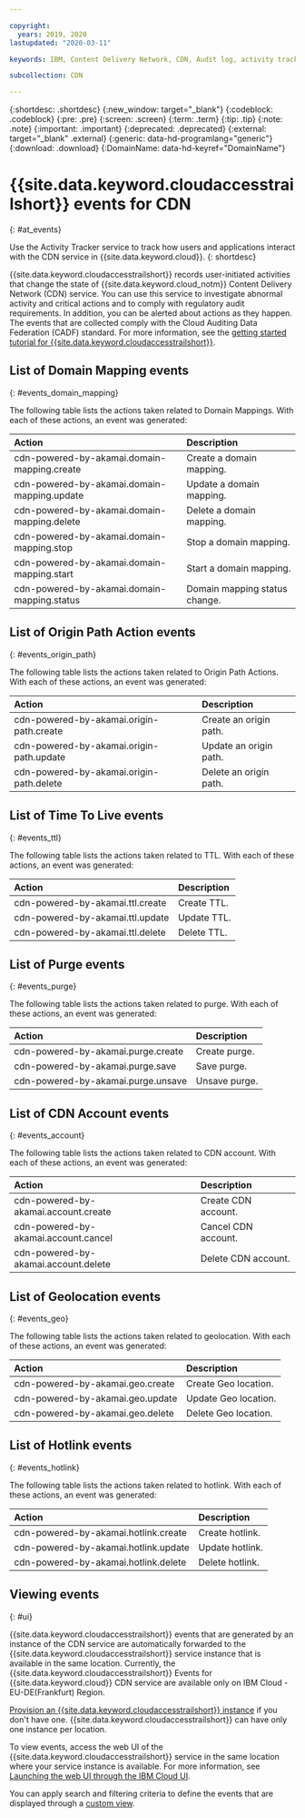 ```yaml
---

copyright:
  years: 2019, 2020
lastupdated: "2020-03-11"

keywords: IBM, Content Delivery Network, CDN, Audit log, activity tracker, LogDNA, event

subcollection: CDN

---
```


{:shortdesc: .shortdesc}
{:new_window: target="_blank"}
{:codeblock: .codeblock}
{:pre: .pre}
{:screen: .screen}
{:term: .term}
{:tip: .tip}
{:note: .note}
{:important: .important}
{:deprecated: .deprecated}
{:external: target="_blank" .external}
{:generic: data-hd-programlang="generic"}
{:download: .download}
{:DomainName: data-hd-keyref="DomainName"}

# {{site.data.keyword.cloudaccesstrailshort}} events for CDN
{: #at_events}

Use the Activity Tracker service to track how users and applications interact with the CDN service in {{site.data.keyword.cloud}}.
{: shortdesc}

{{site.data.keyword.cloudaccesstrailshort}} records user-initiated activities that change the state of {{site.data.keyword.cloud_notm}} Content Delivery Network (CDN) service. You can use this service to investigate abnormal activity and critical actions and to comply with regulatory audit requirements. In addition, you can be alerted about actions as they happen. The events that are collected comply with the Cloud Auditing Data Federation (CADF) standard. For more information, see the [getting started tutorial for {{site.data.keyword.cloudaccesstrailshort}}](/docs/Activity-Tracker-with-LogDNA?topic=Activity-Tracker-with-LogDNA-getting-started).

## List of Domain Mapping events
{: #events_domain_mapping}

The following table lists the actions taken related to Domain Mappings. With each of these actions, an event was generated:

| Action                                              | Description                                            |
|:-----------------------------------------------|:----------------------------------------------------|
| cdn-powered-by-akamai.domain-mapping.create | Create a domain mapping.     |
| cdn-powered-by-akamai.domain-mapping.update | Update a domain mapping.     |
| cdn-powered-by-akamai.domain-mapping.delete | Delete a domain mapping.     |
| cdn-powered-by-akamai.domain-mapping.stop | Stop a domain mapping.     |
| cdn-powered-by-akamai.domain-mapping.start | Start a domain mapping.     |
| cdn-powered-by-akamai.domain-mapping.status | Domain mapping status change.     |

## List of Origin Path Action events
{: #events_origin_path}

The following table lists the actions taken related to Origin Path Actions. With each of these actions, an event was generated:

| Action                                              | Description                                            |
|:-----------------------------------------------|:----------------------------------------------------|
| cdn-powered-by-akamai.origin-path.create | Create an origin path.     |
| cdn-powered-by-akamai.origin-path.update | Update an origin path.     |
| cdn-powered-by-akamai.origin-path.delete | Delete an origin path.     |

## List of Time To Live events
{: #events_ttl}

The following table lists the actions taken related to TTL. With each of these actions, an event was generated:

| Action                                              | Description                                            |
|:-----------------------------------------------|:----------------------------------------------------|
| cdn-powered-by-akamai.ttl.create | Create TTL.     |
| cdn-powered-by-akamai.ttl.update | Update TTL.     |
| cdn-powered-by-akamai.ttl.delete | Delete TTL.     |

## List of Purge events
{: #events_purge}

The following table lists the actions taken related to purge. With each of these actions, an event was generated:

| Action                                              | Description                                            |
|:-----------------------------------------------|:----------------------------------------------------|
| cdn-powered-by-akamai.purge.create | Create purge.     |
| cdn-powered-by-akamai.purge.save | Save purge.     |
| cdn-powered-by-akamai.purge.unsave | Unsave purge.     |

## List of CDN Account events
{: #events_account}

The following table lists the actions taken related to CDN account. With each of these actions, an event was generated:

| Action                                              | Description                                            |
|:-----------------------------------------------|:----------------------------------------------------|
| cdn-powered-by-akamai.account.create | Create CDN account.     |
| cdn-powered-by-akamai.account.cancel | Cancel CDN account.     |
| cdn-powered-by-akamai.account.delete | Delete CDN account.     |

## List of Geolocation events
{: #events_geo}

The following table lists the actions taken related to geolocation. With each of these actions, an event was generated:

| Action                                              | Description                                            |
|:-----------------------------------------------|:----------------------------------------------------|
| cdn-powered-by-akamai.geo.create | Create Geo location.     |
| cdn-powered-by-akamai.geo.update | Update Geo location.     |
| cdn-powered-by-akamai.geo.delete | Delete Geo location.     |

## List of Hotlink events
{: #events_hotlink}

The following table lists the actions taken related to hotlink. With each of these actions, an event was generated:

| Action                                              | Description                                            |
|:-----------------------------------------------|:----------------------------------------------------|
| cdn-powered-by-akamai.hotlink.create | Create hotlink.     |
| cdn-powered-by-akamai.hotlink.update | Update hotlink.     |
| cdn-powered-by-akamai.hotlink.delete | Delete hotlink.     |


## Viewing events
{: #ui}

{{site.data.keyword.cloudaccesstrailshort}} events that are generated by an instance of the CDN service are automatically forwarded to the {{site.data.keyword.cloudaccesstrailshort}} service instance that is available in the same location. Currently, the {{site.data.keyword.cloudaccesstrailshort}} Events for {{site.data.keyword.cloud}} CDN service are available only on IBM Cloud - EU-DE(Frankfurt) Region.

[Provision an {{site.data.keyword.cloudaccesstrailshort}} instance](/docs/Activity-Tracker-with-LogDNA?topic=Activity-Tracker-with-LogDNA-provision) if you don't have one. {{site.data.keyword.cloudaccesstrailshort}} can have only one instance per location.

To view events, access the web UI of the {{site.data.keyword.cloudaccesstrailshort}} service in the same location where your service instance is available. For more information, see [Launching the web UI through the IBM Cloud UI](/docs/Activity-Tracker-with-LogDNA?topic=Activity-Tracker-with-LogDNA-launch#launch_cloud_ui).

You can apply search and filtering criteria to define the events that are displayed through a [custom view](/docs/Activity-Tracker-with-LogDNA?topic=Activity-Tracker-with-LogDNA-views).
